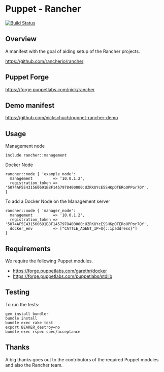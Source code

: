 Puppet - Rancher
================

[![Build Status](https://travis-ci.org/nickschuch/puppet-rancher.svg?branch=master)](https://travis-ci.org/nickschuch/puppet-rancher)

## Overview

A manifest with the goal of aiding setup of the Rancher projects.

https://github.com/rancherio/rancher

## Puppet Forge

https://forge.puppetlabs.com/nick/rancher

## Demo manifest

https://github.com/nickschuch/puppet-rancher-demo

## Usage

Management node

```puppet
include rancher::management
```

Docker Node

```puppet
rancher::node { 'example_node':
  management         => '10.0.1.2',
  registration_token => '5074AF5E431560691B8F1457978400000:UZRKUYcESSHKpOTERoOPPor7QY',
}
```

To add a Docker Node on the Management server

```puppet
rancher::node { 'manager_node':
  management         => '10.0.1.2',
  registration_token => '5074AF5E431560691B8F1457978400000:UZRKUYcESSHKpOTERoOPPor7QY',
  docker_env         => ["CATTLE_AGENT_IP=${::ipaddress}"]
}
```

## Requirements

We require the following Puppet modules.

* https://forge.puppetlabs.com/garethr/docker
* https://forge.puppetlabs.com/puppetlabs/stdlib

## Testing

To run the tests:

```
gem install bundler
bundle install
bundle exec rake test
export BEAKER_destroy=no
bundle exec rspec spec/acceptance
```

## Thanks

A big thanks goes out to the contributors of the required Puppet modules and also the Rancher team.
